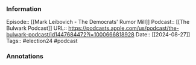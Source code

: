 ### Information

Episode:: [[Mark Leibovich - The Democrats' Rumor Mill]]
Podcast:: [[The Bulwark Podcast]]
URL:: https://podcasts.apple.com/us/podcast/the-bulwark-podcast/id1447684472?i=1000666818928
Date:: [[2024-08-27]]
Tags:: #election24 
#podcast


### Annotations

